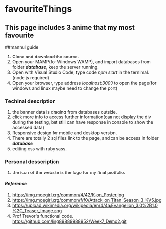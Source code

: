 # favouriteThings

## This page includes 3 anime that my most favourite

##mannul guide
1. Clone and download the source.
2. Open your MAMP(for Windows WAMP), and import databases from folder ***database***, keep the server running.
3. Open with Visual Studio Code, type code *npm start* in the ternimal.(node.js required)
4. Open your browser, type address *localhost:3000* to open the page(for windows and linux maybe need to change the port)

### Techinal description 
1. the banner data is draging from databases outside.
2. click more info to access further information(can not  display the div during the testing, but still can have response in console to show the accessed data)
3. Responsive design for mobile and desktop version.
4. There are totally 2 sql files link to the page, and can be access in folder ***database***
5. editing css with ruby sass. 

### Personal desscription
1. the icon of the website is the logo for my final protfolio.


#### *Reference*
1. https://img.moegirl.org/common/4/42/K-on_Poster.jpg
2. https://img.moegirl.org/common/f/f0/Attack_on_Titan_Season_3_KV5.jpg
3. https://upload.wikimedia.org/wikipedia/en/4/4a/Evangelion_3.0%2B1.0%2C_Teaser_Image.png
4. Prof Trevor's functional code. https://github.com/ling89889988952/Week7_Demo2.git
 
